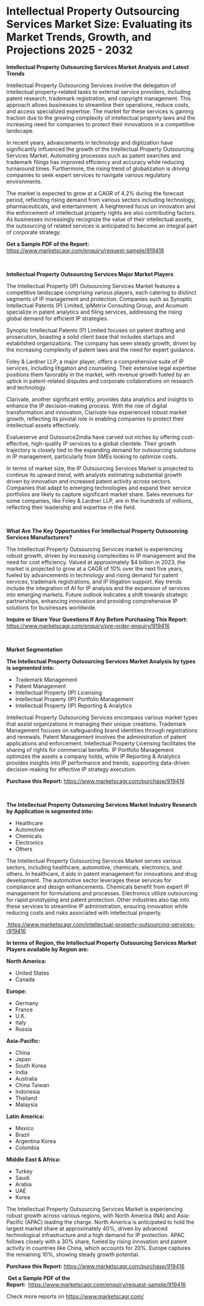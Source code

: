 <p><h1>Intellectual Property Outsourcing Services Market Size: Evaluating its Market Trends, Growth, and Projections 2025 - 2032</h1></p><p><strong>Intellectual Property Outsourcing Services Market Analysis and Latest Trends</strong></p>
<p><p>Intellectual Property Outsourcing Services involve the delegation of intellectual property-related tasks to external service providers, including patent research, trademark registration, and copyright management. This approach allows businesses to streamline their operations, reduce costs, and access specialized expertise. The market for these services is gaining traction due to the growing complexity of intellectual property laws and the increasing need for companies to protect their innovations in a competitive landscape.</p><p>In recent years, advancements in technology and digitization have significantly influenced the growth of the Intellectual Property Outsourcing Services Market. Automating processes such as patent searches and trademark filings has improved efficiency and accuracy while reducing turnaround times. Furthermore, the rising trend of globalization is driving companies to seek expert services to navigate various regulatory environments.</p><p>The market is expected to grow at a CAGR of 4.2% during the forecast period, reflecting rising demand from various sectors including technology, pharmaceuticals, and entertainment. A heightened focus on innovation and the enforcement of intellectual property rights are also contributing factors. As businesses increasingly recognize the value of their intellectual assets, the outsourcing of related services is anticipated to become an integral part of corporate strategy.</p></p>
<p><strong>Get a Sample PDF of the Report:&nbsp;</strong> <a href="https://www.marketscagr.com/enquiry/request-sample/919416?utm_campaign=2450&utm_medium=2&utm_source=Github&utm_content=ia&utm_term=07032025&utm_id=intellectual-property-outsourcing-services">https://www.marketscagr.com/enquiry/request-sample/919416</a></p>
<p>&nbsp;</p>
<p><strong>Intellectual Property Outsourcing Services Major Market Players</strong></p>
<p><p>The Intellectual Property (IP) Outsourcing Services Market features a competitive landscape comprising various players, each catering to distinct segments of IP management and protection. Companies such as Synoptic Intellectual Patents (P) Limited, ipMetrix Consulting Group, and Acumum specialize in patent analytics and filing services, addressing the rising global demand for efficient IP strategies.</p><p>Synoptic Intellectual Patents (P) Limited focuses on patent drafting and prosecution, boasting a solid client base that includes startups and established organizations. The company has seen steady growth, driven by the increasing complexity of patent laws and the need for expert guidance. </p><p>Foley & Lardner LLP, a major player, offers a comprehensive suite of IP services, including litigation and counseling. Their extensive legal expertise positions them favorably in the market, with revenue growth fueled by an uptick in patent-related disputes and corporate collaborations on research and technology.</p><p>Clarivate, another significant entity, provides data analytics and insights to enhance the IP decision-making process. With the rise of digital transformation and innovation, Clarivate has experienced robust market growth, reflecting its pivotal role in enabling companies to protect their intellectual assets effectively.</p><p>Evalueserve and Outsource2india have carved out niches by offering cost-effective, high-quality IP services to a global clientele. Their growth trajectory is closely tied to the expanding demand for outsourcing solutions in IP management, particularly from SMEs looking to optimize costs.</p><p>In terms of market size, the IP Outsourcing Services Market is projected to continue its upward trend, with analysts estimating substantial growth driven by innovation and increased patent activity across sectors. Companies that adapt to emerging technologies and expand their service portfolios are likely to capture significant market share. Sales revenues for some companies, like Foley & Lardner LLP, are in the hundreds of millions, reflecting their leadership and expertise in the field.</p></p>
<p>&nbsp;</p>
<p><strong>What Are The Key Opportunities For Intellectual Property Outsourcing Services Manufacturers?</strong></p>
<p><p>The Intellectual Property Outsourcing Services market is experiencing robust growth, driven by increasing complexities in IP management and the need for cost efficiency. Valued at approximately $4 billion in 2023, the market is projected to grow at a CAGR of 10% over the next five years, fueled by advancements in technology and rising demand for patent services, trademark registrations, and IP litigation support. Key trends include the integration of AI for IP analysis and the expansion of services into emerging markets. Future outlook indicates a shift towards strategic partnerships, enhancing innovation and providing comprehensive IP solutions for businesses worldwide.</p></p>
<p><strong>Inquire or Share Your Questions If Any Before Purchasing This Report:</strong> <a href="https://www.marketscagr.com/enquiry/pre-order-enquiry/919416?utm_campaign=2450&utm_medium=2&utm_source=Github&utm_content=ia&utm_term=07032025&utm_id=intellectual-property-outsourcing-services">https://www.marketscagr.com/enquiry/pre-order-enquiry/919416</a></p>
<p>&nbsp;</p>
<p><strong>Market Segmentation</strong></p>
<p><strong>The Intellectual Property Outsourcing Services Market Analysis by types is segmented into:</strong></p>
<p><ul><li>Trademark Management</li><li>Patent Management</li><li>Intellectual Property (IP) Licensing</li><li>Intellectual Property (IP) Portfolio Management</li><li>Intellectual Property (IP) Reporting & Analytics</li></ul></p>
<p><p>Intellectual Property Outsourcing Services encompass various market types that assist organizations in managing their unique creations. Trademark Management focuses on safeguarding brand identities through registrations and renewals. Patent Management involves the administration of patent applications and enforcement. Intellectual Property Licensing facilitates the sharing of rights for commercial benefits. IP Portfolio Management optimizes the assets a company holds, while IP Reporting & Analytics provides insights into IP performance and trends, supporting data-driven decision-making for effective IP strategy execution.</p></p>
<p><strong>Purchase this Report:&nbsp;</strong><a href="https://www.marketscagr.com/purchase/919416?utm_campaign=2450&utm_medium=2&utm_source=Github&utm_content=ia&utm_term=07032025&utm_id=intellectual-property-outsourcing-services">https://www.marketscagr.com/purchase/919416</a></p>
<p>&nbsp;</p>
<p><strong>The Intellectual Property Outsourcing Services Market Industry Research by Application is segmented into:</strong></p>
<p><ul><li>Healthcare</li><li>Automotive</li><li>Chemicals</li><li>Electronics</li><li>Others</li></ul></p>
<p><p>The Intellectual Property Outsourcing Services Market serves various sectors, including healthcare, automotive, chemicals, electronics, and others. In healthcare, it aids in patent management for innovations and drug development. The automotive sector leverages these services for compliance and design enhancements. Chemicals benefit from expert IP management for formulations and processes. Electronics utilize outsourcing for rapid prototyping and patent protection. Other industries also tap into these services to streamline IP administration, ensuring innovation while reducing costs and risks associated with intellectual property.</p></p>
<p><a href="https://www.marketscagr.com/intellectual-property-outsourcing-services-r919416?utm_campaign=2450&utm_medium=2&utm_source=Github&utm_content=ia&utm_term=07032025&utm_id=intellectual-property-outsourcing-services">&nbsp;https://www.marketscagr.com/intellectual-property-outsourcing-services-r919416</a></p>
<p><strong>In terms of Region, the Intellectual Property Outsourcing Services Market Players available by Region are:</strong></p>
<p>
    <p> <strong> North America: </strong>
        <ul>
            <li>United States</li>
            <li>Canada</li>
        </ul>
        </p> 
    <p> <strong> Europe: </strong>
        <ul>
            <li>Germany</li>
            <li>France</li>
            <li>U.K.</li>
            <li>Italy</li>
            <li>Russia</li>
        </ul>
        </p> 
    <p> <strong> Asia-Pacific: </strong>
        <ul>
            <li>China</li>
            <li>Japan</li>
            <li>South Korea</li>
            <li>India</li>
            <li>Australia</li>
            <li>China Taiwan</li>
            <li>Indonesia</li>
            <li>Thailand</li>
            <li>Malaysia</li>
        </ul>
        </p> 
    <p> <strong> Latin America: </strong>
        <ul>
            <li>Mexico</li>
            <li>Brazil</li>
            <li>Argentina Korea</li>
            <li>Colombia</li>
        </ul>
        </p> 
    <p> <strong> Middle East & Africa: </strong>
        <ul>
            <li>Turkey</li>
            <li>Saudi</li>
            <li>Arabia</li>
            <li>UAE</li>
            <li>Korea</li>
        </ul>
    </p>
    </p>
<p><p>The Intellectual Property Outsourcing Services Market is experiencing robust growth across various regions, with North America (NA) and Asia-Pacific (APAC) leading the charge. North America is anticipated to hold the largest market share at approximately 40%, driven by advanced technological infrastructure and a high demand for IP protection. APAC follows closely with a 30% share, fueled by rising innovation and patent activity in countries like China, which accounts for 20%. Europe captures the remaining 10%, showing steady growth potential.</p></p>
<p><strong>Purchase this Report: </strong><a href="https://www.marketscagr.com/purchase/919416?utm_campaign=2450&utm_medium=2&utm_source=Github&utm_content=ia&utm_term=07032025&utm_id=intellectual-property-outsourcing-services">https://www.marketscagr.com/purchase/919416</a></p>
<p>&nbsp;<strong>Get a Sample PDF of the Report:&nbsp;&nbsp;</strong><a href="https://www.marketscagr.com/enquiry/request-sample/919416?utm_campaign=2450&utm_medium=2&utm_source=Github&utm_content=ia&utm_term=07032025&utm_id=intellectual-property-outsourcing-services">https://www.marketscagr.com/enquiry/request-sample/919416</a></p>
<p><strong></strong></p>
<p>Check more reports on <a href="https://www.marketscagr.com/?utm_campaign=2450&utm_medium=2&utm_source=Github&utm_content=ia&utm_term=07032025&utm_id=intellectual-property-outsourcing-services">https://www.marketscagr.com/</a></p>